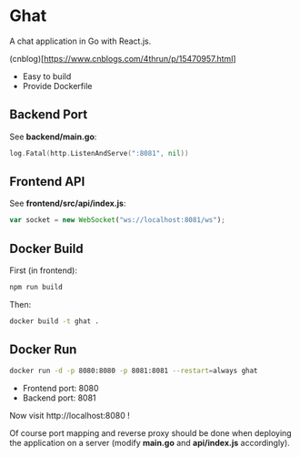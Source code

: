 # Ghat

A chat application in Go with React.js.

(cnblog)[https://www.cnblogs.com/4thrun/p/15470957.html]  

- Easy to build
- Provide Dockerfile 

## Backend Port 

See **backend/main.go**:

```go
log.Fatal(http.ListenAndServe(":8081", nil))
```

## Frontend API

See **frontend/src/api/index.js**:

```js
var socket = new WebSocket("ws://localhost:8081/ws");
```

## Docker Build 

First (in frontend):

```bash
npm run build 
```

Then:

```bash
docker build -t ghat .
```

## Docker Run 

```bash
docker run -d -p 8080:8080 -p 8081:8081 --restart=always ghat
```

- Frontend port: 8080
- Backend port: 8081 

Now visit http://localhost:8080 !

Of course port mapping and reverse proxy should be done when deploying the application on a server (modify **main\.go** and **api/index\.js** accordingly)\.
